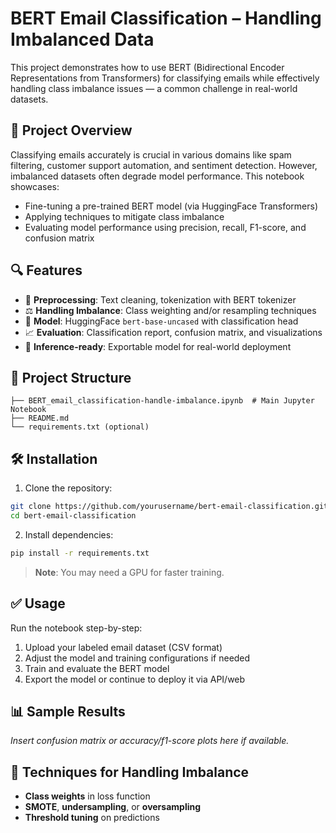 # BERT Email Classification – Handling Imbalanced Data

This project demonstrates how to use BERT (Bidirectional Encoder Representations from Transformers) for classifying emails while effectively handling class imbalance issues — a common challenge in real-world datasets.

## 📌 Project Overview

Classifying emails accurately is crucial in various domains like spam filtering, customer support automation, and sentiment detection. However, imbalanced datasets often degrade model performance. This notebook showcases:

- Fine-tuning a pre-trained BERT model (via HuggingFace Transformers)
- Applying techniques to mitigate class imbalance
- Evaluating model performance using precision, recall, F1-score, and confusion matrix

## 🔍 Features

- 📑 **Preprocessing**: Text cleaning, tokenization with BERT tokenizer
- ⚖️ **Handling Imbalance**: Class weighting and/or resampling techniques
- 🧠 **Model**: HuggingFace `bert-base-uncased` with classification head
- 📈 **Evaluation**: Classification report, confusion matrix, and visualizations
- 💾 **Inference-ready**: Exportable model for real-world deployment

## 📁 Project Structure

```
├── BERT_email_classification-handle-imbalance.ipynb  # Main Jupyter Notebook
├── README.md
└── requirements.txt (optional)
```

## 🛠️ Installation

1. Clone the repository:
```bash
git clone https://github.com/yourusername/bert-email-classification.git
cd bert-email-classification
```

2. Install dependencies:
```bash
pip install -r requirements.txt
```

> **Note**: You may need a GPU for faster training.

## ✅ Usage

Run the notebook step-by-step:

1. Upload your labeled email dataset (CSV format)
2. Adjust the model and training configurations if needed
3. Train and evaluate the BERT model
4. Export the model or continue to deploy it via API/web

## 📊 Sample Results

*Insert confusion matrix or accuracy/f1-score plots here if available.*

## 🧪 Techniques for Handling Imbalance

- **Class weights** in loss function
- **SMOTE**, **undersampling**, or **oversampling**
- **Threshold tuning** on predictions

